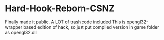 # Hard-Hook-Reborn-CSNZ
Finally made it public. A LOT of trash code included
This is opengl32-wrapper based edition of hack, so just put compiled version in game folder as opengl32.dll
